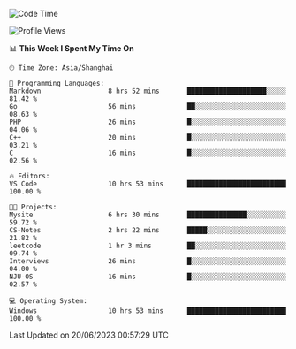 <!--START_SECTION:waka-->
![Code Time](http://img.shields.io/badge/Code%20Time-997%20hrs%2046%20mins-blue)

![Profile Views](http://img.shields.io/badge/Profile%20Views-0-blue)

📊 **This Week I Spent My Time On** 

```text
🕑︎ Time Zone: Asia/Shanghai

💬 Programming Languages: 
Markdown                 8 hrs 52 mins       ████████████████████░░░░░   81.42 % 
Go                       56 mins             ██░░░░░░░░░░░░░░░░░░░░░░░   08.63 % 
PHP                      26 mins             █░░░░░░░░░░░░░░░░░░░░░░░░   04.06 % 
C++                      20 mins             █░░░░░░░░░░░░░░░░░░░░░░░░   03.21 % 
C                        16 mins             █░░░░░░░░░░░░░░░░░░░░░░░░   02.56 % 

🔥 Editors: 
VS Code                  10 hrs 53 mins      █████████████████████████   100.00 % 

🐱‍💻 Projects: 
Mysite                   6 hrs 30 mins       ███████████████░░░░░░░░░░   59.72 % 
CS-Notes                 2 hrs 22 mins       █████░░░░░░░░░░░░░░░░░░░░   21.82 % 
leetcode                 1 hr 3 mins         ██░░░░░░░░░░░░░░░░░░░░░░░   09.74 % 
Interviews               26 mins             █░░░░░░░░░░░░░░░░░░░░░░░░   04.00 % 
NJU-OS                   16 mins             █░░░░░░░░░░░░░░░░░░░░░░░░   02.57 % 

💻 Operating System: 
Windows                  10 hrs 53 mins      █████████████████████████   100.00 % 
```


 Last Updated on 20/06/2023 00:57:29 UTC
<!--END_SECTION:waka-->